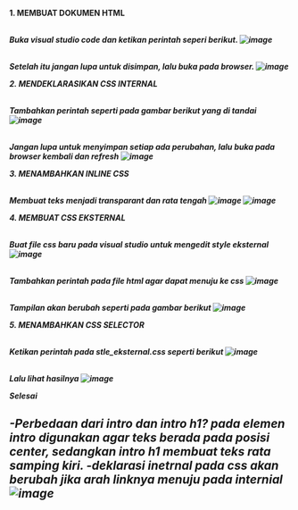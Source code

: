 <b>1. MEMBUAT DOKUMEN HTML
  
<br><i>Buka visual studio code dan ketikan perintah seperi berikut.
  ![image](https://user-images.githubusercontent.com/81254764/113333931-438cd500-934d-11eb-896b-27ec3545493c.png)

<br><i>Setelah itu jangan lupa untuk disimpan, lalu buka pada browser.
  ![image](https://user-images.githubusercontent.com/81254764/113334366-d3328380-934d-11eb-85ca-e0b7497c5cb3.png)


<b>2. MENDEKLARASIKAN CSS INTERNAL
  
<br><i>Tambahkan perintah seperti pada gambar berikut yang di tandai
  ![image](https://user-images.githubusercontent.com/81254764/113335076-aa5ebe00-934e-11eb-85a5-051f158757ce.png)

<br><i>Jangan lupa untuk menyimpan setiap ada perubahan, lalu buka pada browser kembali dan refresh
  ![image](https://user-images.githubusercontent.com/81254764/113335657-72a44600-934f-11eb-83b5-8759612497fe.png)


<b>3. MENAMBAHKAN INLINE CSS
 
<br><i>Membuat teks menjadi transparant dan rata tengah
  ![image](https://user-images.githubusercontent.com/81254764/113336378-84d2b400-9350-11eb-9d71-9e98131c35be.png)
  ![image](https://user-images.githubusercontent.com/81254764/113336500-b3508f00-9350-11eb-8f35-b4e475d4c594.png)


<b>4. MEMBUAT CSS EKSTERNAL
  
<br><i>Buat file css baru pada visual studio untuk mengedit style eksternal
  ![image](https://user-images.githubusercontent.com/81254764/113339819-3b389800-9355-11eb-8c67-0e11cb0fe4d5.png)

<br><i>Tambahkan perintah pada file html agar dapat menuju ke css
  ![image](https://user-images.githubusercontent.com/81254764/113340093-a4b8a680-9355-11eb-87ac-7170a9aed4da.png)

<br><i>Tampilan akan berubah seperti pada gambar berikut
  ![image](https://user-images.githubusercontent.com/81254764/113339872-53a8b280-9355-11eb-9ca5-00553cd7b044.png)


<b>5. MENAMBAHKAN CSS SELECTOR
  
 <br><i>Ketikan perintah pada stle_eksternal.css seperti berikut
  ![image](https://user-images.githubusercontent.com/81254764/113341467-64f2be80-9357-11eb-895d-23008c114c71.png)

<br><i>Lalu lihat hasilnya
  ![image](https://user-images.githubusercontent.com/81254764/113341624-910e3f80-9357-11eb-850d-24f84288a66b.png)


Selesai


-Perbedaan dari intro dan intro h1? pada elemen intro digunakan agar teks berada pada posisi center, sedangkan intro h1 membuat teks rata samping kiri.
-deklarasi inetrnal pada css akan berubah jika arah linknya menuju pada internial
![image](https://user-images.githubusercontent.com/81254764/113342845-32e25c00-9359-11eb-9a72-eb50650b0f11.png)
-
